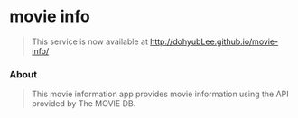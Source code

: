 # movie info
> This service is now available at http://dohyubLee.github.io/movie-info/
### About
> This movie information app provides movie information using the API provided by The MOVIE DB.

